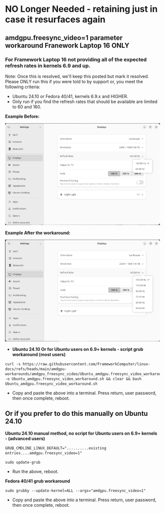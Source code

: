 # NO Longer Needed - retaining just in case it resurfaces again
## amdgpu.freesync_video=1 parameter workaround Franework Laptop 16 ONLY
### For Framework Laptop 16 not providing all of the expected refresh rates in kernels 6.9 and up.

Note: Once this is resolved, we'll keep this posted but mark it resolved.
Please ONLY run this if you were told to by support or, you meet the following criteria:

- Ubuntu 24.10 or Fedora 40/41, kernels 6.9.x and HIGHER.
- Only run if you find the refresh rates that should be available are limited to 60 and 160.

**Example Before:**

![image](https://raw.githubusercontent.com/FrameworkComputer/linux-docs/refs/heads/main/amdgpu-workarounds/images/before.png)

**Example After the workaround:**

![image](https://raw.githubusercontent.com/FrameworkComputer/linux-docs/refs/heads/main/amdgpu-workarounds/images/after.png)




- **Ubuntu 24.10 Or for Ubuntu users on 6.9+ kernels - script grub workaround (most users)**
```
curl -s https://raw.githubusercontent.com/FrameworkComputer/linux-docs/refs/heads/main/amdgpu-workarounds/amdgpu_freesync_video/Ubuntu_amdgpu.freesync_video_workaround.sh -o Ubuntu_amdgpu.freesync_video_workaround.sh && clear && bash Ubuntu_amdgpu.freesync_video_workaround.sh
```

- Copy and paste the above into a terminal. Press return, user password, then once complete, reboot.

## Or if you prefer to do this manually on Ubuntu 24.10

**Ubuntu 24.10 manual method, no script for Ubuntu users on 6.9+ kernels - (advanced users)**

```
GRUB_CMDLINE_LINUX_DEFAULT="..........existing entries....amdgpu.freesync_video=1"
```

```
sudo update-grub
```

- Run the above, reboot.


**Fedora 40/41 grub workaround**

```
sudo grubby --update-kernel=ALL --args="amdgpu.freesync_video=1"
```

- Copy and paste the above into a terminal. Press return, user password, then once complete, reboot.
